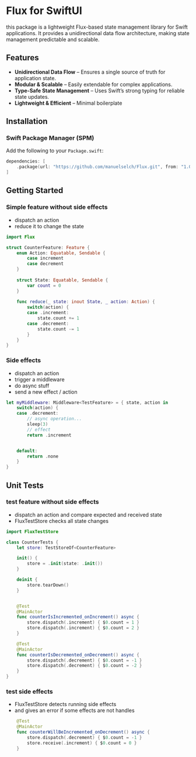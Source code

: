 # Flux for SwiftUI

this package is a lightweight Flux-based state management library for Swift applications. 
It provides a unidirectional data flow architecture, making state management predictable and scalable.

## Features

- **Unidirectional Data Flow** – Ensures a single source of truth for application state.  
- **Modular & Scalable** – Easily extendable for complex applications.  
- **Type-Safe State Management** – Uses Swift’s strong typing for reliable state updates.  
- **Lightweight & Efficient** – Minimal boilerplate 

## Installation

### Swift Package Manager (SPM)

Add the following to your `Package.swift`:

```swift
dependencies: [
    .package(url: "https://github.com/manuelselch/Flux.git", from: "1.0.0")
]
```

## Getting Started
### Simple feature without side effects
- dispatch an action
- reduce it to change the state

```swift
import Flux

struct CounterFeature: Feature {
    enum Action: Equatable, Sendable {
        case increment
        case decrement
    }
    
    struct State: Equatable, Sendable {
        var count = 0
    }
    
    func reduce(_ state: inout State, _ action: Action) {
        switch(action) {
        case .increment:
            state.count += 1
        case .decrement:
            state.count -= 1
        }
    }
}
```

### Side effects
- dispatch an action
- trigger a middleware
- do async stuff
- send a new effect / action

```swift
let myMiddleware: Middleware<TestFeature> = { state, action in
    switch(action) {
    case .decrement:
        // async operation...
        sleep(3)
        // effect
        return .increment


    default:
        return .none
    }
}
```

## Unit Tests
### test feature without side effects
- dispatch an action and compare expected and received state
- FluxTestStore checks all state changes

```swift
import FluxTestStore

class CounterTests {
    let store: TestStoreOf<CounterFeature>

    init() {
        store = .init(state: .init())
    }

    deinit {
        store.tearDown()
    }


    @Test
    @MainActor
    func counterIsIncremented_onIncrement() async {
        store.dispatch(.increment) { $0.count = 1 }
        store.dispatch(.increment) { $0.count = 2 }
    }

    @Test
    @MainActor
    func counterIsDecremented_onDecrement() async {
        store.dispatch(.decrement) { $0.count = -1 }
        store.dispatch(.decrement) { $0.count = -2 }
    }
}
```

### test side effects
- FluxTestStore detects running side effects
- and gives an error if some effects are not handles

```swift
    @Test
    @MainActor
    func counterWillBeIncremented_onDecrement() async {
        store.dispatch(.decrement) { $0.count = -1 }
        store.receive(.increment) { $0.count = 0 }
    }
```
